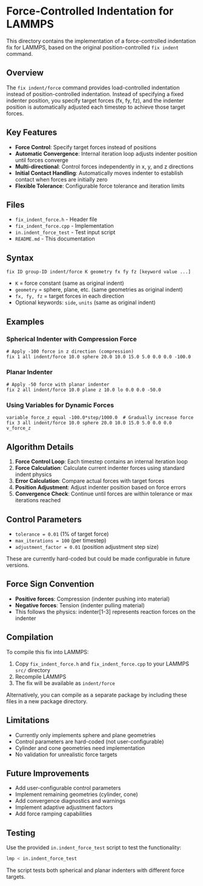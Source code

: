 # Force-Controlled Indentation for LAMMPS

This directory contains the implementation of a force-controlled indentation fix for LAMMPS, based on the original position-controlled `fix indent` command.

## Overview

The `fix indent/force` command provides load-controlled indentation instead of position-controlled indentation. Instead of specifying a fixed indenter position, you specify target forces (fx, fy, fz), and the indenter position is automatically adjusted each timestep to achieve those target forces.

## Key Features

- **Force Control**: Specify target forces instead of positions
- **Automatic Convergence**: Internal iteration loop adjusts indenter position until forces converge
- **Multi-directional**: Control forces independently in x, y, and z directions
- **Initial Contact Handling**: Automatically moves indenter to establish contact when forces are initially zero
- **Flexible Tolerance**: Configurable force tolerance and iteration limits

## Files

- `fix_indent_force.h` - Header file
- `fix_indent_force.cpp` - Implementation
- `in.indent_force_test` - Test input script
- `README.md` - This documentation

## Syntax

```
fix ID group-ID indent/force K geometry fx fy fz [keyword value ...]
```

- `K` = force constant (same as original indent)
- `geometry` = sphere, plane, etc. (same geometries as original indent)
- `fx, fy, fz` = target forces in each direction
- Optional keywords: `side`, `units` (same as original indent)

## Examples

### Spherical Indenter with Compression Force
```lammps
# Apply -100 force in z direction (compression)
fix 1 all indent/force 10.0 sphere 20.0 10.0 15.0 5.0 0.0 0.0 -100.0
```

### Planar Indenter
```lammps  
# Apply -50 force with planar indenter
fix 2 all indent/force 10.0 plane z 10.0 lo 0.0 0.0 -50.0
```

### Using Variables for Dynamic Forces
```lammps
variable force_z equal -100.0*step/1000.0  # Gradually increase force
fix 3 all indent/force 10.0 sphere 20.0 10.0 15.0 5.0 0.0 0.0 v_force_z
```

## Algorithm Details

1. **Force Control Loop**: Each timestep contains an internal iteration loop
2. **Force Calculation**: Calculate current indenter forces using standard indent physics
3. **Error Calculation**: Compare actual forces with target forces  
4. **Position Adjustment**: Adjust indenter position based on force errors
5. **Convergence Check**: Continue until forces are within tolerance or max iterations reached

## Control Parameters

- `tolerance = 0.01` (1% of target force)
- `max_iterations = 100` (per timestep)  
- `adjustment_factor = 0.01` (position adjustment step size)

These are currently hard-coded but could be made configurable in future versions.

## Force Sign Convention

- **Positive forces**: Compression (indenter pushing into material)
- **Negative forces**: Tension (indenter pulling material)
- This follows the physics: indenter[1-3] represents reaction forces on the indenter

## Compilation

To compile this fix into LAMMPS:

1. Copy `fix_indent_force.h` and `fix_indent_force.cpp` to your LAMMPS `src/` directory
2. Recompile LAMMPS
3. The fix will be available as `indent/force`

Alternatively, you can compile as a separate package by including these files in a new package directory.

## Limitations

- Currently only implements sphere and plane geometries
- Control parameters are hard-coded (not user-configurable)
- Cylinder and cone geometries need implementation
- No validation for unrealistic force targets

## Future Improvements

- Add user-configurable control parameters
- Implement remaining geometries (cylinder, cone)
- Add convergence diagnostics and warnings
- Implement adaptive adjustment factors
- Add force ramping capabilities

## Testing

Use the provided `in.indent_force_test` script to test the functionality:

```bash
lmp < in.indent_force_test
```

The script tests both spherical and planar indenters with different force targets.